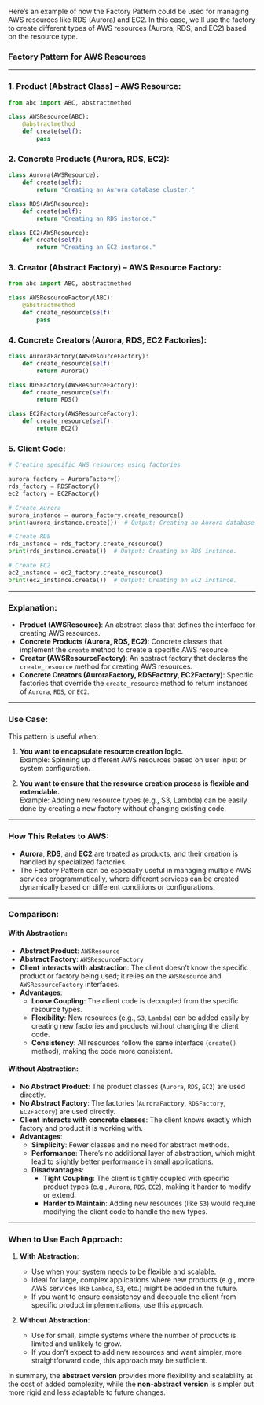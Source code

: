 Here’s an example of how the Factory Pattern could be used for managing AWS resources like RDS (Aurora) and EC2. In this case, we'll use the factory to create different types of AWS resources (Aurora, RDS, and EC2) based on the resource type.

### **Factory Pattern for AWS Resources**

---

### **1. Product (Abstract Class) – AWS Resource:**

```python
from abc import ABC, abstractmethod

class AWSResource(ABC):
    @abstractmethod
    def create(self):
        pass
```

### **2. Concrete Products (Aurora, RDS, EC2):**

```python
class Aurora(AWSResource):
    def create(self):
        return "Creating an Aurora database cluster."

class RDS(AWSResource):
    def create(self):
        return "Creating an RDS instance."

class EC2(AWSResource):
    def create(self):
        return "Creating an EC2 instance."
```

### **3. Creator (Abstract Factory) – AWS Resource Factory:**

```python
from abc import ABC, abstractmethod

class AWSResourceFactory(ABC):
    @abstractmethod
    def create_resource(self):
        pass
```

### **4. Concrete Creators (Aurora, RDS, EC2 Factories):**

```python
class AuroraFactory(AWSResourceFactory):
    def create_resource(self):
        return Aurora()

class RDSFactory(AWSResourceFactory):
    def create_resource(self):
        return RDS()

class EC2Factory(AWSResourceFactory):
    def create_resource(self):
        return EC2()
```

### **5. Client Code:**

```python
# Creating specific AWS resources using factories

aurora_factory = AuroraFactory()
rds_factory = RDSFactory()
ec2_factory = EC2Factory()

# Create Aurora
aurora_instance = aurora_factory.create_resource()
print(aurora_instance.create())  # Output: Creating an Aurora database cluster.

# Create RDS
rds_instance = rds_factory.create_resource()
print(rds_instance.create())  # Output: Creating an RDS instance.

# Create EC2
ec2_instance = ec2_factory.create_resource()
print(ec2_instance.create())  # Output: Creating an EC2 instance.
```

---

### **Explanation:**

- **Product (AWSResource)**: An abstract class that defines the interface for creating AWS resources.
- **Concrete Products (Aurora, RDS, EC2)**: Concrete classes that implement the `create` method to create a specific AWS resource.
- **Creator (AWSResourceFactory)**: An abstract factory that declares the `create_resource` method for creating AWS resources.
- **Concrete Creators (AuroraFactory, RDSFactory, EC2Factory)**: Specific factories that override the `create_resource` method to return instances of `Aurora`, `RDS`, or `EC2`.

---

### **Use Case:**

This pattern is useful when:
1. **You want to encapsulate resource creation logic.**  
   Example: Spinning up different AWS resources based on user input or system configuration.

2. **You want to ensure that the resource creation process is flexible and extendable.**  
   Example: Adding new resource types (e.g., S3, Lambda) can be easily done by creating a new factory without changing existing code.

---

### **How This Relates to AWS:**
- **Aurora**, **RDS**, and **EC2** are treated as products, and their creation is handled by specialized factories.
- The Factory Pattern can be especially useful in managing multiple AWS services programmatically, where different services can be created dynamically based on different conditions or configurations.


---

### **Comparison:**

#### **With Abstraction**:
- **Abstract Product**: `AWSResource`
- **Abstract Factory**: `AWSResourceFactory`
- **Client interacts with abstraction**: The client doesn’t know the specific product or factory being used; it relies on the `AWSResource` and `AWSResourceFactory` interfaces.
- **Advantages**:
  - **Loose Coupling**: The client code is decoupled from the specific resource types.
  - **Flexibility**: New resources (e.g., `S3`, `Lambda`) can be added easily by creating new factories and products without changing the client code.
  - **Consistency**: All resources follow the same interface (`create()` method), making the code more consistent.

#### **Without Abstraction**:
- **No Abstract Product**: The product classes (`Aurora`, `RDS`, `EC2`) are used directly.
- **No Abstract Factory**: The factories (`AuroraFactory`, `RDSFactory`, `EC2Factory`) are used directly.
- **Client interacts with concrete classes**: The client knows exactly which factory and product it is working with.
- **Advantages**:
  - **Simplicity**: Fewer classes and no need for abstract methods.
  - **Performance**: There’s no additional layer of abstraction, which might lead to slightly better performance in small applications.
  - **Disadvantages**:
    - **Tight Coupling**: The client is tightly coupled with specific product types (e.g., `Aurora`, `RDS`, `EC2`), making it harder to modify or extend.
    - **Harder to Maintain**: Adding new resources (like `S3`) would require modifying the client code to handle the new types.

---

### **When to Use Each Approach**:

1. **With Abstraction**:
   - Use when your system needs to be flexible and scalable.
   - Ideal for large, complex applications where new products (e.g., more AWS services like `Lambda`, `S3`, etc.) might be added in the future.
   - If you want to ensure consistency and decouple the client from specific product implementations, use this approach.

2. **Without Abstraction**:
   - Use for small, simple systems where the number of products is limited and unlikely to grow.
   - If you don’t expect to add new resources and want simpler, more straightforward code, this approach may be sufficient.

In summary, the **abstract version** provides more flexibility and scalability at the cost of added complexity, while the **non-abstract version** is simpler but more rigid and less adaptable to future changes.